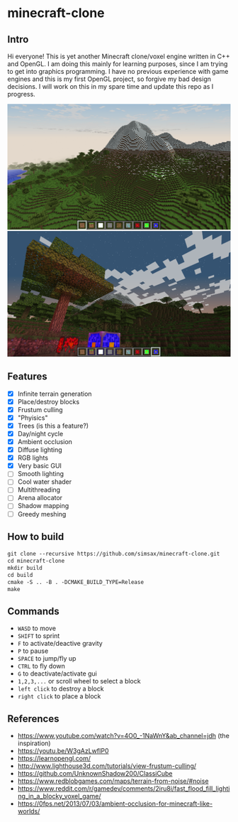 # minecraft-clone

## Intro
Hi everyone!
This is yet another Minecraft clone/voxel engine written in C++ and OpenGL.
I am doing this mainly for learning purposes,
since I am trying to get into graphics programming. I have no previous experience with game engines and this is my
first OpenGL project, so forgive my bad design decisions.
I will work on this in my spare time and update this repo as I progress.

![picture 1](img/pic1.png)
![picture 2](img/pic2.png)

## Features
- [x] Infinite terrain generation
- [x] Place/destroy blocks
- [x] Frustum culling
- [x] "Phyisics"
- [x] Trees (is this a feature?)
- [x] Day/night cycle
- [x] Ambient occlusion
- [x] Diffuse lighting
- [x] RGB lights
- [x] Very basic GUI
- [ ] Smooth lighting
- [ ] Cool water shader
- [ ] Multithreading
- [ ] Arena allocator
- [ ] Shadow mapping
- [ ] Greedy meshing

## How to build
```
git clone --recursive https://github.com/simsax/minecraft-clone.git
cd minecraft-clone
mkdir build
cd build
cmake -S .. -B . -DCMAKE_BUILD_TYPE=Release
make
```

## Commands
* `WASD` to move
* `SHIFT` to sprint
* `F` to activate/deactive gravity
* `P` to pause
* `SPACE` to jump/fly up
* `CTRL` to fly down
* `G` to deactivate/activate gui
* `1,2,3,...` or scroll wheel to select a block
* `left click` to destroy a block
* `right click` to place a block

## References
* https://www.youtube.com/watch?v=4O0_-1NaWnY&ab_channel=jdh (the inspiration)
* https://youtu.be/W3gAzLwfIP0
* https://learnopengl.com/
* http://www.lighthouse3d.com/tutorials/view-frustum-culling/
* https://github.com/UnknownShadow200/ClassiCube
* https://www.redblobgames.com/maps/terrain-from-noise/#noise
* https://www.reddit.com/r/gamedev/comments/2iru8i/fast_flood_fill_lighting_in_a_blocky_voxel_game/
* https://0fps.net/2013/07/03/ambient-occlusion-for-minecraft-like-worlds/
